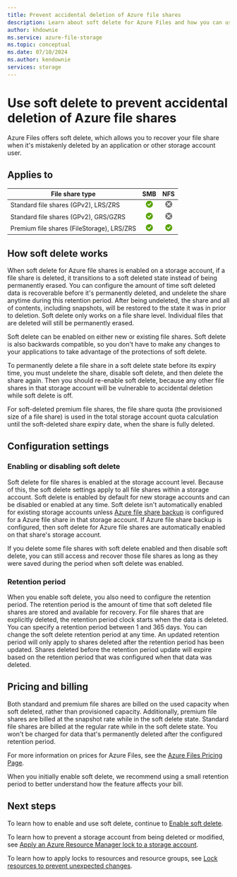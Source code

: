 ```yaml
---
title: Prevent accidental deletion of Azure file shares
description: Learn about soft delete for Azure Files and how you can use it for data recovery and preventing accidental deletion of Azure file shares.
author: khdownie
ms.service: azure-file-storage
ms.topic: conceptual
ms.date: 07/10/2024
ms.author: kendownie
services: storage
---
```


# Use soft delete to prevent accidental deletion of Azure file shares

Azure Files offers soft delete, which allows you to recover your file share when it's mistakenly deleted by an application or other storage account user.

## Applies to

| File share type | SMB | NFS |
|-|:-:|:-:|
| Standard file shares (GPv2), LRS/ZRS | ![Yes](../media/icons/yes-icon.png) | ![No](../media/icons/no-icon.png) |
| Standard file shares (GPv2), GRS/GZRS | ![Yes](../media/icons/yes-icon.png) | ![No](../media/icons/no-icon.png) |
| Premium file shares (FileStorage), LRS/ZRS | ![Yes](../media/icons/yes-icon.png) | ![Yes](../media/icons/yes-icon.png)|

## How soft delete works

When soft delete for Azure file shares is enabled on a storage account, if a file share is deleted, it transitions to a soft deleted state instead of being permanently erased. You can configure the amount of time soft deleted data is recoverable before it's permanently deleted, and undelete the share anytime during this retention period. After being undeleted, the share and all of contents, including snapshots, will be restored to the state it was in prior to deletion. Soft delete only works on a file share level. Individual files that are deleted will still be permanently erased.

Soft delete can be enabled on either new or existing file shares. Soft delete is also backwards compatible, so you don't have to make any changes to your applications to take advantage of the protections of soft delete.

To permanently delete a file share in a soft delete state before its expiry time, you must undelete the share, disable soft delete, and then delete the share again. Then you should re-enable soft delete, because any other file shares in that storage account will be vulnerable to accidental deletion while soft delete is off.

For soft-deleted premium file shares, the file share quota (the provisioned size of a file share) is used in the total storage account quota calculation until the soft-deleted share expiry date, when the share is fully deleted.

## Configuration settings

### Enabling or disabling soft delete

Soft delete for file shares is enabled at the storage account level. Because of this, the soft delete settings apply to all file shares within a storage account. Soft delete is enabled by default for new storage accounts and can be disabled or enabled at any time. Soft delete isn't automatically enabled for existing storage accounts unless [Azure file share backup](../../backup/azure-file-share-backup-overview.md) is configured for a Azure file share in that storage account. If Azure file share backup is configured, then soft delete for Azure file shares are automatically enabled on that share's storage account.

If you delete some file shares with soft delete enabled and then disable soft delete, you can still access and recover those file shares as long as they were saved during the period when soft delete was enabled.

### Retention period

When you enable soft delete, you also need to configure the retention period. The retention period is the amount of time that soft deleted file shares are stored and available for recovery. For file shares that are explicitly deleted, the retention period clock starts when the data is deleted. You can specify a retention period between 1 and 365 days. You can change the soft delete retention period at any time. An updated retention period will only apply to shares deleted after the retention period has been updated. Shares deleted before the retention period update will expire based on the retention period that was configured when that data was deleted.

## Pricing and billing

Both standard and premium file shares are billed on the used capacity when soft deleted, rather than provisioned capacity. Additionally, premium file shares are billed at the snapshot rate while in the soft delete state. Standard file shares are billed at the regular rate while in the soft delete state. You won't be charged for data that's permanently deleted after the configured retention period.

For more information on prices for Azure Files, see the [Azure Files Pricing Page](https://azure.microsoft.com/pricing/details/storage/files/).

When you initially enable soft delete, we recommend using a small retention period to better understand how the feature affects your bill.

## Next steps

To learn how to enable and use soft delete, continue to [Enable soft delete](storage-files-enable-soft-delete.md).

To learn how to prevent a storage account from being deleted or modified, see [Apply an Azure Resource Manager lock to a storage account](../common/lock-account-resource.md).

To learn how to apply locks to resources and resource groups, see [Lock resources to prevent unexpected changes](../../azure-resource-manager/management/lock-resources.md).
